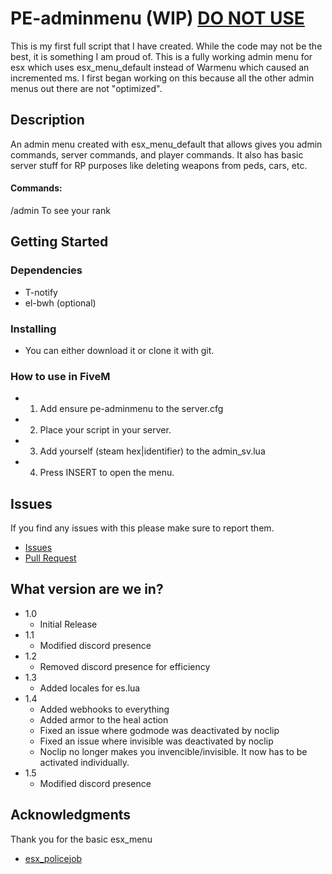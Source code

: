 # PE-adminmenu (WIP) [DO NOT USE](https://www.safetysign.com/images/source/large-images/R5332.png)

This is my first full script that I have created. While the code may not be the best, it is something I am proud of. This is a fully working admin menu for esx which uses esx_menu_default instead of Warmenu which caused an incremented ms. I first began working on this because all the other admin menus out there are not "optimized".

## Description

An admin menu created with esx_menu_default that allows gives you admin commands, server commands, and player commands. It also has basic server stuff for RP purposes like deleting weapons from peds, cars, etc.

#### Commands:
/admin To see your rank

## Getting Started

### Dependencies

* T-notify
* el-bwh (optional)

### Installing

* You can either download it or clone it with git.

### How to use in FiveM

* 1) Add ensure pe-adminmenu to the server.cfg
* 2) Place your script in your server.
* 3) Add yourself (steam hex|identifier) to the admin_sv.lua
* 4) Press INSERT to open the menu.

## Issues

If you find any issues with this please make sure to report them.
* [Issues](https://github.com/Project-Entity/pe-adminmenu/issues)
* [Pull Request](https://github.com/Project-Entity/pe-adminmenu/pulls)

## What version are we in?

* 1.0
    * Initial Release
* 1.1
    * Modified discord presence
* 1.2
    * Removed discord presence for efficiency
* 1.3
    * Added locales for es.lua
* 1.4
    * Added webhooks to everything
    * Added armor to the heal action
    * Fixed an issue where godmode was deactivated by noclip
    * Fixed an issue where invisible was deactivated by noclip
    * Noclip no longer makes you invencible/invisible. It now has to be activated individually.
* 1.5
    * Modified discord presence
    

    
## Acknowledgments

Thank you for the basic esx_menu
* [esx_policejob](https://github.com/esx-framework/esx_policejob)
